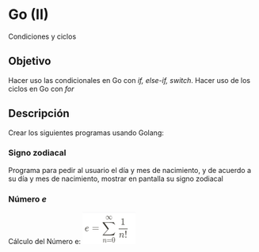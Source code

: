 # Go (II)
Condiciones y ciclos

## Objetivo
Hacer uso las condicionales en Go con *if, else-if, switch*.
Hacer uso de los ciclos en Go con *for*

## Descripción
Crear los siguientes programas usando Golang:

### Signo zodiacal
Programa para pedir al usuario el día y mes de nacimiento, y de acuerdo a su día y mes de nacimiento, mostrar en pantalla su signo zodiacal
### Número *e*
Cálculo del Número e:
![calcular e](img/e.png)
